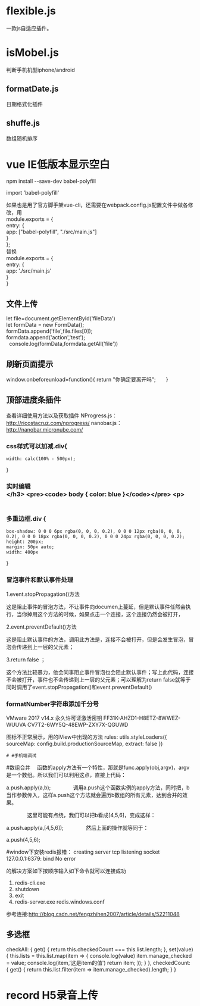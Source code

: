 # flexible.js
一款js自适应插件。
# isMobel.js
判断手机机型iphone/android
## formatDate.js
日期格式化插件
## shuffe.js
数组随机排序
# vue IE低版本显示空白
npm install --save-dev babel-polyfill

import 'babel-polyfill'

如果也是用了官方脚手架vue-cli，还需要在webpack.config.js配置文件中做各修改，用<br>
module.exports = {  <br>
  entry: {    <br>
    app: ["babel-polyfill", "./src/main.js"]<br>
  }<br>
};<br>
替换<br>
module.exports = {<br>
    entry: {<br>
    app: './src/main.js'<br>
    }<br>
}

## 文件上传
let file=document.getElementById('fileData')<br>
   let formData = new FormData();<br>
   formData.append('file',file.files[0]);<br>
   formdata.append('action','test');<br>
   console.log(formData,formdata.getAll('file'))<br>
## 刷新页面提示
window.onbeforeunload=function(){
            return "你确定要离开吗";
        }
## 顶部进度条插件
查看详细使用方法以及获取插件
NProgress.js：http://ricostacruz.com/nprogress/
nanobar.js：http://nanobar.micronube.com/

### css样式可以加减.div{
    width: calc(100% - 500px);
}
### 实时编辑<style style="display:block" contentEditable>
            body { color: blue }
</style> <br>
### 多重边框.div {
    box-shadow: 0 0 0 6px rgba(0, 0, 0, 0.2), 0 0 0 12px rgba(0, 0, 0, 0.2), 0 0 0 18px rgba(0, 0, 0, 0.2), 0 0 0 24px rgba(0, 0, 0, 0.2);
    height: 200px;
    margin: 50px auto;
    width: 400px
}
### 冒泡事件和默认事件处理
1.event.stopPropagation()方法

这是阻止事件的冒泡方法，不让事件向documen上蔓延，但是默认事件任然会执行，当你掉用这个方法的时候，如果点击一个连接，这个连接仍然会被打开，

2.event.preventDefault()方法

这是阻止默认事件的方法，调用此方法是，连接不会被打开，但是会发生冒泡，冒泡会传递到上一层的父元素；

3.return false  ；

这个方法比较暴力，他会同事阻止事件冒泡也会阻止默认事件；写上此代码，连接不会被打开，事件也不会传递到上一层的父元素；可以理解为return false就等于同时调用了event.stopPropagation()和event.preventDefault()
### formatNumber字符串添加千分号
VMware 2017 v14.x 永久许可证激活密钥
FF31K-AHZD1-H8ETZ-8WWEZ-WUUVA
CV7T2-6WY5Q-48EWP-ZXY7X-QGUWD


图标不正常展示，用的iView中出现的方法
rules: utils.styleLoaders({
      sourceMap: config.build.productionSourceMap,
      extract: false
    })
    
    # #手机端调试
  <script src="//cdn.jsdelivr.net/npm/eruda"></script>
<script>

eruda.init();

console.log('控制台打印信息');

</script>
#数组合并
　函数的apply方法有一个特性，那就是func.apply(obj,argv)，argv是一个数组。所以我们可以利用这点，直接上代码：

a.push.apply(a,b);
　　　　调用a.push这个函数实例的apply方法，同时把，b当作参数传入，这样a.push这个方法就会遍历b数组的所有元素，达到合并的效果。

　　　　这里可能有点绕，我们可以把b看成[4,5,6]，变成这样：

a.push.apply(a,[4,5,6]);
　　　　然后上面的操作就等同于：

a.push(4,5,6);

#window下安装redis报错：
creating server tcp listening socket 127.0.0.1:6379: bind No error

的解决方案如下按顺序输入如下命令就可以连接成功

1. redis-cli.exe
2. shutdown
3. exit
4. redis-server.exe redis.windows.conf



参考连接:http://blog.csdn.net/fengzhihen2007/article/details/52211048

## 多选框
checkAll: {
      get() {
        return this.checkedCount === this.list.length;
      },
      set(value) {
        this.lists = this.list.map(item => {
          console.log(value)
          item.manage_checked = value;
          console.log(item,'这是item的值')
          return item;
        });
      }
    },
     checkedCount: {
      get() {
        return this.list.filter(item => item.manage_checked).length;
      }
    }
    
 # record H5录音上传
